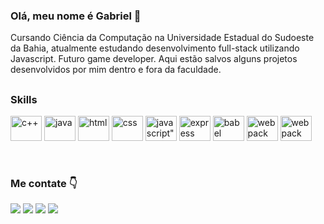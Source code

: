 ### __Olá, meu nome é Gabriel__ 👋

Cursando Ciência da Computação na Universidade Estadual do Sudoeste da Bahia, atualmente estudando desenvolvimento full-stack utilizando Javascript. Futuro game developer. Aqui estão salvos alguns projetos desenvolvidos por mim dentro e fora da faculdade.

##

### __Skills__ 
<div>
  <img height="40" width="50" src="https://cdn.jsdelivr.net/gh/devicons/devicon/icons/cplusplus/cplusplus-original.svg" alt="c++"/>
  <img height="40" width="50" src="https://cdn.jsdelivr.net/gh/devicons/devicon/icons/java/java-original.svg" alt="java"/>
  <img height="40" width="50" src="https://cdn.jsdelivr.net/gh/devicons/devicon/icons/html5/html5-original.svg" alt="html"/>
  <img height="40" width="50" src="https://cdn.jsdelivr.net/gh/devicons/devicon/icons/css3/css3-original.svg" alt="css"/>
  <img height="40" width="50" src="https://cdn.jsdelivr.net/gh/devicons/devicon/icons/javascript/javascript-original.svg" alt=javascript"/>
  <img height="40" width="50" src="https://cdn.jsdelivr.net/gh/devicons/devicon/icons/express/express-original.svg" alt="express"/>
  <img height="40" width="50" src="https://cdn.jsdelivr.net/gh/devicons/devicon/icons/babel/babel-original.svg" alt="babel"/>
  <img height="40" width="50" src="https://cdn.jsdelivr.net/gh/devicons/devicon/icons/webpack/webpack-original.svg" alt="webpack"/>
  <img height="40" width="50" src="https://cdn.jsdelivr.net/gh/devicons/devicon/icons/react/react-original.svg" alt="webpack"/>
</div>

&nbsp;

### __Me contate__ 👇
<div>
  <a href="https://instagram.com/gabriel_uzel" target="blank"><img src="https://img.shields.io/badge/-Instagram-%23E4405F?style=for-the-badge&logo=instagram&logoColor=white"></a>
  <a href = "mailto:gabrieluzelwork@gmail.com"><img src="https://img.shields.io/badge/-Gmail-%23333?style=for-the-badge&logo=gmail&logoColor=white" target="_blank"></a>
  <a href="https://www.linkedin.com/in/gabriel-uzel/" target="blank"><img src="https://img.shields.io/badge/-LinkedIn-%230077B5?style=for-the-badge&logo=linkedin&logoColor=white"></a> 
    <a href="https://portfoliodegabriel.netlify.app/" target="blank"><img src="https://img.shields.io/badge/-Portfolio-%23000000?style=for-the-badge&logo=react&logoColor=white" target="_blank"></a> 
</div>
